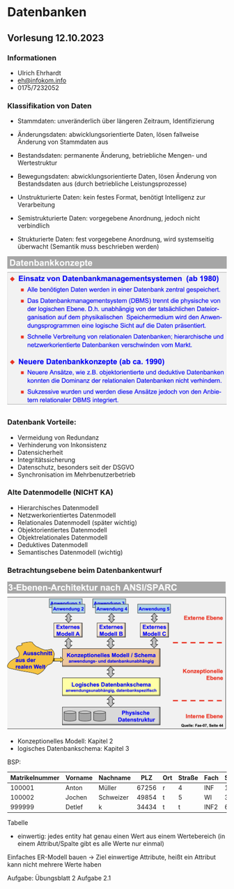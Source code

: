 # Datenbanken

## Vorlesung 12.10.2023

### Informationen

- Ulrich Ehrhardt
- eh@infokom.info
- 0175/7232052

### Klassifikation von Daten

- Stammdaten: unveränderlich über längeren Zeitraum, Identifizierung
- Änderungsdaten: abwicklungsorientierte Daten, lösen fallweise Änderung von Stammdaten aus
- Bestandsdaten: permanente Änderung, betriebliche Mengen- und Wertestruktur
- Bewegungsdaten: abwicklungsorientierte Daten, lösen Änderung von Bestandsdaten aus (durch betriebliche
  Leistungsprozesse)

- Unstrukturierte Daten: kein festes Format, benötigt Intelligenz zur Verarbeitung
- Semistrukturierte Daten: vorgegebene Anordnung, jedoch nicht verbindlich
- Strukturierte Daten: fest vorgegebene Anordnung, wird systemseitig überwacht (Semantik muss beschrieben werden)

<img src="bilder/DBMS.png" alt="Datenbankmanagementsystem">

### Datenbank Vorteile:

- Vermeidung von Redundanz
- Verhinderung von Inkonsistenz
- Datensicherheit
- Integritätssicherung
- Datenschutz, besonders seit der DSGVO
- Synchronisation im Mehrbenutzerbetrieb

### Alte Datenmodelle (NICHT KA)

- Hierarchisches Datenmodell
- Netzwerkorientiertes Datenmodell
- Relationales Datenmodell (später wichtig)
- Objektorientiertes Datenmodell
- Objektrelationales Datenmodell
- Deduktives Datenmodell
- Semantisches Datenmodell (wichtig)

### Betrachtungsebene beim Datenbankentwurf

<img src="bilder/3EbenenArchitektur.png" alt="3 Ebenen Architektur">

- Konzeptionelles Modell: Kapitel 2
- logisches Datenbankschema: Kapitel 3

BSP:

| Matrikelnummer | Vorname | Nachname  | PLZ   | Ort | Straße | Fach | Semester |
|----------------|---------|-----------|-------|-----|--------|------|----------|
| 100001         | Anton   | Müller    | 67256 | r   | 4      | INF  | 1        |
| 100002         | Jochen  | Schweizer | 49854 | t   | 5      | WI   | 3        |
| 999999         | Detlef  | k         | 34434 | t   | t      | INF2 | 6        |

Tabelle

- einwertig: jedes entity hat genau einen Wert aus einem Wertebereich (in einem Attribut/Spalte gibt es alle Werte nur
  einmal)

Einfaches ER-Modell bauen → Ziel einwertige Attribute, heißt ein Attribut kann nicht mehrere Werte haben

Aufgabe: Übungsblatt 2 Aufgabe 2.1